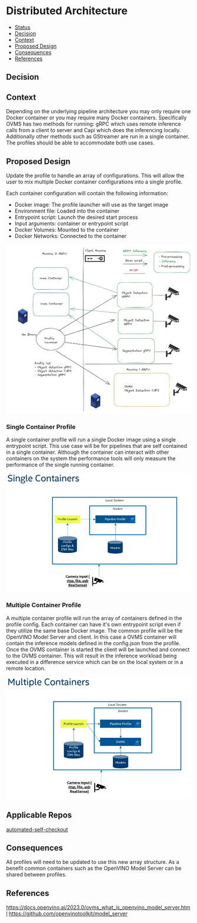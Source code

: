 # Distributed Architecture

<!--ts-->

- [Status](#status)
- [Decision](#decision)
- [Context](#context)
- [Proposed Design](#proposed-design)
- [Consequences](#consequences)
- [References](#references)

<!--te-->

## Decision

<!-- Requirements approval board will update this section with justification for approval or rejection -->

## Context  

<!-- Please provide context to the requirement. -->

Depending on the underlying pipeline architecture you may only require one Docker container or you may require many Docker containers. Specifically OVMS has two methods for running: gRPC which uses remote inference calls from a client to server and Capi which does the inferencing locally. Additionally other methods such as GStreamer are run in a single container. The profiles should be able to accommodate both use cases.

## Proposed Design 

<!-- Please provide a high level design of the proposed requirement. -->

Update the profile to handle an array of configurations. This will allow the user to mix multiple Docker container configurations into a single profile.

Each container configuration will contain the following information:
- Docker image: The profile launcher will use as the target image
- Environment file: Loaded into the container
- Entrypoint script: Launch the desired start process
- Input arguments: container or entrypoint script
- Docker Volumes: Mounted to the container
- Docker Networks: Connected to the container

[![Multi Container Profile](./images/multi-profile-launcher.jpg)](./images/multi-profile-launcher.jpg)

### Single Container Profile

A single container profile will run a single Docker image using a single entrypoint script. This use case will be for pipelines that are self contained in a single container. Although the container can interact with other containers on the system the performance tools will only measure the performance of the single running container.

[![Single System](./images/single-pipeline.jpg)](./images/single-pipeline.jpg)

### Multiple Container Profile

A multiple container profile will run the array of containers defined in the profile config. Each container can have it's own entrypoint script even if they utilize the same base Docker image. The common profile will be the OpenVINO Model Server and client. In this case a OVMS container will contain the inference models defined in the config.json from the profile. Once the OVMS container is started the client will be launched and connect to the OVMS container. This will result in the inference workload being executed in a difference service which can be on the local system or in a remote location. 

[![Remote Server](./images/multiple-pipelines.jpg)](./images/multiple-pipelines.jpg)

## Applicable Repos

[automated-self-checkout](https://github.com/intel-retail/automated-self-checkout)

## Consequences

<!-- Please provide a description of what consequences this requirement will have on the project. This includes breaking and non-breaking changes to all microservices -->

All profiles will need to be updated to use this new array structure. As a benefit common containers such as the OpenVINO Model Server can be shared between profiles.

## References

<!-- [link](requirements-review-process.md) - useful links for the design -->

https://docs.openvino.ai/2023.0/ovms_what_is_openvino_model_server.html
https://github.com/openvinotoolkit/model_server